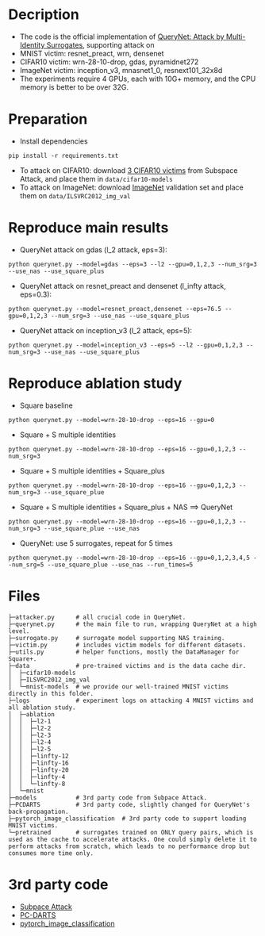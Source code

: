 # Decription
* The code is the official implementation of [QueryNet: Attack by Multi-Identity Surrogates](https://arxiv.org/abs/2105.15010), supporting attack on
* MNIST    victim: resnet_preact,  wrn,        densenet
* CIFAR10  victim: wrn-28-10-drop, gdas,       pyramidnet272
* ImageNet victim: inception_v3,   mnasnet1_0, resnext101_32x8d
* The experiments require 4 GPUs, each with 10G+ memory, and the CPU memory is better to be over 32G.


# Preparation
* Install dependencies

```
pip install -r requirements.txt
```

* To attack on CIFAR10: download [3 CIFAR10 victims](https://drive.google.com/u/0/uc?export=download&confirm=QBiP&id=1aXTmN2AyNLdZ8zOeyLzpVbRHZRZD0fW0) from Subspace Attack, and place them in `data/cifar10-models`
* To attack on ImageNet: download [ImageNet](https://imagenet.stanford.edu/) validation set and place them on `data/ILSVRC2012_img_val`


# Reproduce main results
* QueryNet attack on gdas (l_2 attack, eps=3):

```
python querynet.py --model=gdas --eps=3 --l2 --gpu=0,1,2,3 --num_srg=3 --use_nas --use_square_plus
```

* QueryNet attack on resnet_preact and densenet (l_infty attack, eps=0.3):

```
python querynet.py --model=resnet_preact,densenet --eps=76.5 --gpu=0,1,2,3 --num_srg=3 --use_nas --use_square_plus
```

* QueryNet attack on inception_v3 (l_2 attack, eps=5):

```
python querynet.py --model=inception_v3 --eps=5 --l2 --gpu=0,1,2,3 --num_srg=3 --use_nas --use_square_plus
```


# Reproduce ablation study
* Square baseline

```
python querynet.py --model=wrn-28-10-drop --eps=16 --gpu=0
```

* Square + S multiple identities

```
python querynet.py --model=wrn-28-10-drop --eps=16 --gpu=0,1,2,3 --num_srg=3
```

* Square + S multiple identities + Square_plus

```
python querynet.py --model=wrn-28-10-drop --eps=16 --gpu=0,1,2,3 --num_srg=3 --use_square_plue
```

* Square + S multiple identities + Square_plus + NAS ==> QueryNet

```
python querynet.py --model=wrn-28-10-drop --eps=16 --gpu=0,1,2,3 --num_srg=3 --use_square_plue --use_nas
```

* QueryNet: use 5 surrogates, repeat for 5 times

```
python querynet.py --model=wrn-28-10-drop --eps=16 --gpu=0,1,2,3,4,5 --num_srg=5 --use_square_plue --use_nas --run_times=5
```


# Files
```
├─attacker.py      # all crucial code in QueryNet.
├─querynet.py      # the main file to run, wrapping QueryNet at a high level.
├─surrogate.py     # surrogate model supporting NAS training.
├─victim.py        # includes victim models for different datasets.
├─utils.py         # helper functions, mostly the DataManager for Square+.
├─data             # pre-trained victims and is the data cache dir.
│  ├─cifar10-models
│  ├─ILSVRC2012_img_val
│  └─mnist-models  # we provide our well-trained MNIST victims directly in this folder.
├─logs             # experiment logs on attacking 4 MNIST victims and all ablation study.
│  ├─ablation
│  │  ├─l2-1
│  │  ├─l2-2
│  │  ├─l2-3
│  │  ├─l2-4
│  │  ├─l2-5
│  │  ├─linfty-12
│  │  ├─linfty-16
│  │  ├─linfty-20
│  │  ├─linfty-4
│  │  └─linfty-8
│  └─mnist
├─models           # 3rd party code from Subpace Attack.
├─PCDARTS          # 3rd party code, slightly changed for QueryNet's back-propagation.
├─pytorch_image_classification  # 3rd party code to support loading MNIST victims.
└─pretrained       # surrogates trained on ONLY query pairs, which is used as the cache to accelerate attacks. One could simply delete it to perform attacks from scratch, which leads to no performance drop but consumes more time only.
```

# 3rd party code
* [Subpace Attack](https://github.com/ZiangYan/subspace-attack.pytorch)
* [PC-DARTS](https://github.com/yuhuixu1993/PC-DARTS)
* [pytorch_image_classification](https://github.com/hysts/pytorch_image_classification)
